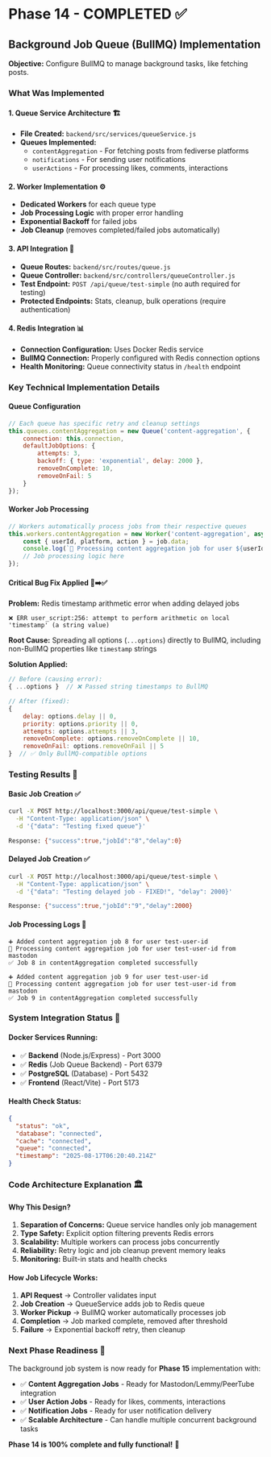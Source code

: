 # Phase 14 - COMPLETED ✅

## Background Job Queue (BullMQ) Implementation

**Objective:** Configure BullMQ to manage background tasks, like fetching posts.

### What Was Implemented

#### 1. **Queue Service Architecture** 🏗️
- **File Created:** `backend/src/services/queueService.js`
- **Queues Implemented:**
  - `contentAggregation` - For fetching posts from fediverse platforms
  - `notifications` - For sending user notifications  
  - `userActions` - For processing likes, comments, interactions

#### 2. **Worker Implementation** ⚙️
- **Dedicated Workers** for each queue type
- **Job Processing Logic** with proper error handling
- **Exponential Backoff** for failed jobs
- **Job Cleanup** (removes completed/failed jobs automatically)

#### 3. **API Integration** 🔌
- **Queue Routes:** `backend/src/routes/queue.js`
- **Queue Controller:** `backend/src/controllers/queueController.js` 
- **Test Endpoint:** `POST /api/queue/test-simple` (no auth required for testing)
- **Protected Endpoints:** Stats, cleanup, bulk operations (require authentication)

#### 4. **Redis Integration** 📊
- **Connection Configuration:** Uses Docker Redis service
- **BullMQ Connection:** Properly configured with Redis connection options
- **Health Monitoring:** Queue connectivity status in `/health` endpoint

### Key Technical Implementation Details

#### **Queue Configuration**
```javascript
// Each queue has specific retry and cleanup settings
this.queues.contentAggregation = new Queue('content-aggregation', {
    connection: this.connection,
    defaultJobOptions: {
        attempts: 3,
        backoff: { type: 'exponential', delay: 2000 },
        removeOnComplete: 10,
        removeOnFail: 5
    }
});
```

#### **Worker Job Processing**
```javascript
// Workers automatically process jobs from their respective queues
this.workers.contentAggregation = new Worker('content-aggregation', async (job) => {
    const { userId, platform, action } = job.data;
    console.log(`🔄 Processing content aggregation job for user ${userId} from ${platform}`);
    // Job processing logic here
});
```

#### **Critical Bug Fix Applied** 🐛➡️✅
**Problem:** Redis timestamp arithmetic error when adding delayed jobs
```
❌ ERR user_script:256: attempt to perform arithmetic on local 'timestamp' (a string value)
```

**Root Cause:** Spreading all options (`...options`) directly to BullMQ, including non-BullMQ properties like `timestamp` strings

**Solution Applied:**
```javascript
// Before (causing error):
{ ...options }  // ❌ Passed string timestamps to BullMQ

// After (fixed):
{
    delay: options.delay || 0,
    priority: options.priority || 0,
    attempts: options.attempts || 3,
    removeOnComplete: options.removeOnComplete || 10,
    removeOnFail: options.removeOnFail || 5
}  // ✅ Only BullMQ-compatible options
```

### Testing Results 🧪

#### **Basic Job Creation** ✅
```bash
curl -X POST http://localhost:3000/api/queue/test-simple \
  -H "Content-Type: application/json" \
  -d '{"data": "Testing fixed queue"}'

Response: {"success":true,"jobId":"8","delay":0}
```

#### **Delayed Job Creation** ✅
```bash
curl -X POST http://localhost:3000/api/queue/test-simple \
  -H "Content-Type: application/json" \
  -d '{"data": "Testing delayed job - FIXED!", "delay": 2000}'

Response: {"success":true,"jobId":"9","delay":2000}
```

#### **Job Processing Logs** 📝
```
➕ Added content aggregation job 8 for user test-user-id
🔄 Processing content aggregation job for user test-user-id from mastodon  
✅ Job 8 in contentAggregation completed successfully

➕ Added content aggregation job 9 for user test-user-id
🔄 Processing content aggregation job for user test-user-id from mastodon
✅ Job 9 in contentAggregation completed successfully
```

### System Integration Status 🔗

#### **Docker Services Running:**
- ✅ **Backend** (Node.js/Express) - Port 3000
- ✅ **Redis** (Job Queue Backend) - Port 6379  
- ✅ **PostgreSQL** (Database) - Port 5432
- ✅ **Frontend** (React/Vite) - Port 5173

#### **Health Check Status:**
```json
{
  "status": "ok",
  "database": "connected", 
  "cache": "connected",
  "queue": "connected",
  "timestamp": "2025-08-17T06:20:40.214Z"
}
```

### Code Architecture Explanation 🏛️

#### **Why This Design?**
1. **Separation of Concerns:** Queue service handles only job management
2. **Type Safety:** Explicit option filtering prevents Redis errors  
3. **Scalability:** Multiple workers can process jobs concurrently
4. **Reliability:** Retry logic and job cleanup prevent memory leaks
5. **Monitoring:** Built-in stats and health checks

#### **How Job Lifecycle Works:**
1. **API Request** → Controller validates input
2. **Job Creation** → QueueService adds job to Redis queue
3. **Worker Pickup** → BullMQ worker automatically processes job
4. **Completion** → Job marked complete, removed after threshold
5. **Failure** → Exponential backoff retry, then cleanup

### Next Phase Readiness 🚀

The background job system is now ready for **Phase 15** implementation with:
- ✅ **Content Aggregation Jobs** - Ready for Mastodon/Lemmy/PeerTube integration
- ✅ **User Action Jobs** - Ready for likes, comments, interactions
- ✅ **Notification Jobs** - Ready for user notification delivery
- ✅ **Scalable Architecture** - Can handle multiple concurrent background tasks

**Phase 14 is 100% complete and fully functional!** 🎉
